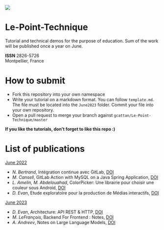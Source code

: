 
<img type="image/svg" src="https://byob.yarr.is/gcattan/Le-Point-Technique/score"/>

# Le-Point-Technique 
Tutorial and technical demos for the purpose of education.
Sum of the work will be published once a year on June.

**ISSN** 2826-5726 </br>
Montpellier, France

# How to submit
- Fork this repository into your own namespace
- Write your tutorial on a markdown format. You can follow `template.md`. The file must be located into the `June2023` folder. Commit your file into your own repository.
- Open a pull request to merge your branch against `gcattan/Le-Point-Technique/master`

**If you like the tutorials, don't forget to like this repo :)**

# List of publications

[June 2022](June2022/June2022.pdf)
- _N. Bertrand_, Intégration continue avec GitLab, [DOI](https://doi.org/10.5281/zenodo.6788647)
- _M. Cansell_, GitLab Action with MySQL on a Java Spring Application, [DOI](https://doi.org/10.5281/zenodo.6791121)
- _L. Amelin, M. Abdelouahad_, ColorPicker: Une librairie pour choisir une couleur sous Android, [DOI](https://doi.org/10.5281/zenodo.6791113)
- _D. Evan_, Etude exploratoire pour la production de Médias interactifs, [DOI](https://doi.org/10.5281/zenodo.6791131)

[June 2023](June2023/June2023.pdf)
- _D. Evan_, Architecture: API REST & HTTP, [DOI](https://zenodo.org/record/8121638)
- _M. LeFrançois_, Backend For Frontend : Notes, [DOI](https://zenodo.org/record/8121651)
- _A. Andreev_, Notes on Large Language Models, [DOI](https://doi.org/10.5281/zenodo.6791113)